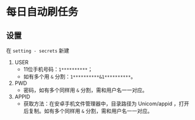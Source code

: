 # 每日自动刷任务

## 设置

在 `setting - secrets` 新建

1. USER
   - 11位手机号码：`1**********`；
   - 如有多个用 `&` 分割：`1**********&1**********`。
2. PWD
   - 密码，如有多个同样用 `&` 分割，需和用户名一一对应。
3. APPID
   - 获取方法：在安卓手机文件管理器中，目录路径为 Unicom/appid ，打开后复制。如有多个同样用 `&` 分割，需和用户名一一对应。


